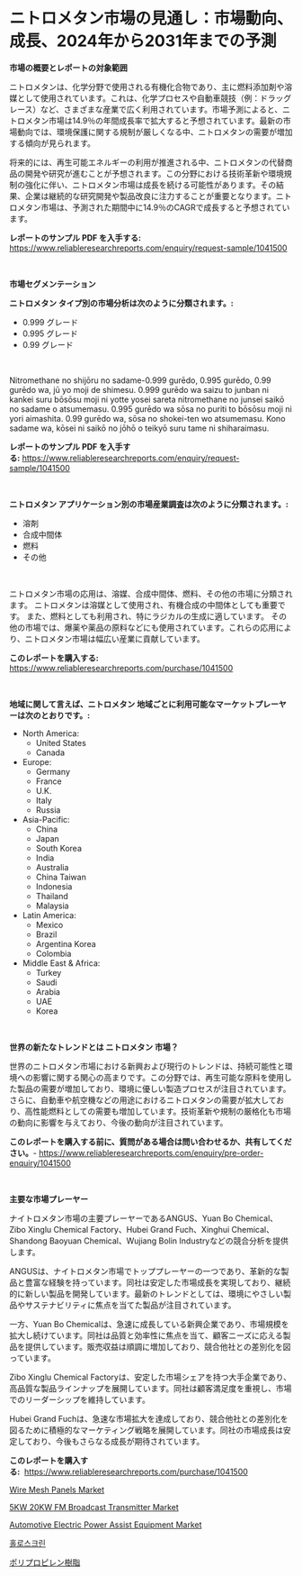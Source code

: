 <p><h1>ニトロメタン市場の見通し：市場動向、成長、2024年から2031年までの予測</h1></p><p><strong>市場の概要とレポートの対象範囲</strong></p>
<p><p>ニトロメタンは、化学分野で使用される有機化合物であり、主に燃料添加剤や溶媒として使用されています。これは、化学プロセスや自動車競技（例：ドラッグレース）など、さまざまな産業で広く利用されています。市場予測によると、ニトロメタン市場は14.9％の年間成長率で拡大すると予想されています。最新の市場動向では、環境保護に関する規制が厳しくなる中、ニトロメタンの需要が増加する傾向が見られます。</p><p>将来的には、再生可能エネルギーの利用が推進される中、ニトロメタンの代替商品の開発や研究が進むことが予想されます。この分野における技術革新や環境規制の強化に伴い、ニトロメタン市場は成長を続ける可能性があります。その結果、企業は継続的な研究開発や製品改良に注力することが重要となります。ニトロメタン市場は、予測された期間中に14.9％のCAGRで成長すると予想されています。</p></p>
<p><strong>レポートのサンプル PDF を入手する:</strong> <a href="https://www.reliableresearchreports.com/enquiry/request-sample/1041500">https://www.reliableresearchreports.com/enquiry/request-sample/1041500</a></p>
<p>&nbsp;</p>
<p><strong>市場セグメンテーション</strong></p>
<p><strong>ニトロメタン タイプ別の市場分析は次のように分類されます。:</strong></p>
<p><ul><li>0.999 グレード</li><li>0.995 グレード</li><li>0.99 グレード</li></ul></p>
<p>&nbsp;</p>
<p><p>Nitromethane no shijōru no sadame-0.999 gurēdo, 0.995 gurēdo, 0.99 gurēdo wa, jū yo moji de shimesu. 0.999 gurēdo wa saizu to junban ni kankei suru bōsōsu moji ni yotte yosei sareta nitromethane no junsei saikō no sadame o atsumemasu. 0.995 gurēdo wa sōsa no puriti to bōsōsu moji ni yori aimashita. 0.99 gurēdo wa, sōsa no shokei-ten wo atsumemasu. Kono sadame wa, kōsei ni saikō no jōhō o teikyō suru tame ni shiharaimasu.</p></p>
<p><strong>レポートのサンプル PDF を入手する:</strong>&nbsp;<a href="https://www.reliableresearchreports.com/enquiry/request-sample/1041500">https://www.reliableresearchreports.com/enquiry/request-sample/1041500</a></p>
<p>&nbsp;</p>
<p><strong> ニトロメタン アプリケーション別の市場産業調査は次のように分類されます。:</strong></p>
<p><ul><li>溶剤</li><li>合成中間体</li><li>燃料</li><li>その他</li></ul></p>
<p>&nbsp;</p>
<p><p>ニトロメタン市場の応用は、溶媒、合成中間体、燃料、その他の市場に分類されます。 ニトロメタンは溶媒として使用され、有機合成の中間体としても重要です。 また、燃料としても利用され、特にラジカルの生成に適しています。 その他の市場では、爆薬や薬品の原料などにも使用されています。これらの応用により、ニトロメタン市場は幅広い産業に貢献しています。</p></p>
<p><strong>このレポートを購入する:</strong>&nbsp; <a href="https://www.reliableresearchreports.com/purchase/1041500">https://www.reliableresearchreports.com/purchase/1041500</a></p>
<p>&nbsp;</p>
<p><strong>地域に関して言えば、ニトロメタン 地域ごとに利用可能なマーケットプレーヤーは次のとおりです。:</strong></p>
<p><ul>
    <li>
        North America:
        <ul>
            <li>United States</li>
            <li>Canada</li>
        </ul>
    </li>
    <li>
        Europe:
        <ul>
            <li>Germany</li>
            <li>France</li>
            <li>U.K.</li>
            <li>Italy</li>
            <li>Russia</li>
        </ul>
    </li>
    <li>
        Asia-Pacific:
        <ul>
            <li>China</li>
            <li>Japan</li>
            <li>South Korea</li>
            <li>India</li>
            <li>Australia</li>
            <li>China Taiwan</li>
            <li>Indonesia</li>
            <li>Thailand</li>
            <li>Malaysia</li>
        </ul>
    </li>
    <li>
        Latin America:
        <ul>
            <li>Mexico</li>
            <li>Brazil</li>
            <li>Argentina Korea</li>
            <li>Colombia</li>
        </ul>
    </li>
    <li>
        Middle East & Africa:
        <ul>
            <li>Turkey</li>
            <li>Saudi</li>
            <li>Arabia</li>
            <li>UAE</li>
            <li>Korea</li>
        </ul>
    </li>
    </ul></p>
<p>&nbsp;</p>
<p><strong>世界の新たなトレンドとは ニトロメタン 市場？</strong></p>
<p><p>世界のニトロメタン市場における新興および現行のトレンドは、持続可能性と環境への影響に関する関心の高まりです。この分野では、再生可能な原料を使用した製品の需要が増加しており、環境に優しい製造プロセスが注目されています。さらに、自動車や航空機などの用途におけるニトロメタンの需要が拡大しており、高性能燃料としての需要も増加しています。技術革新や規制の厳格化も市場の動向に影響を与えており、今後の動向が注目されています。</p></p>
<p><strong>このレポートを購入する前に、質問がある場合は問い合わせるか、共有してください。</strong>- <a href="https://www.reliableresearchreports.com/enquiry/pre-order-enquiry/1041500">https://www.reliableresearchreports.com/enquiry/pre-order-enquiry/1041500</a></p>
<p>&nbsp;</p>
<p><strong>主要な市場プレーヤー</strong></p>
<p><p>ナイトロメタン市場の主要プレーヤーであるANGUS、Yuan Bo Chemical、Zibo Xinglu Chemical Factory、Hubei Grand Fuch、Xinghui Chemical、Shandong Baoyuan Chemical、Wujiang Bolin Industryなどの競合分析を提供します。</p><p>ANGUSは、ナイトロメタン市場でトッププレーヤーの一つであり、革新的な製品と豊富な経験を持っています。同社は安定した市場成長を実現しており、継続的に新しい製品を開発しています。最新のトレンドとしては、環境にやさしい製品やサステナビリティに焦点を当てた製品が注目されています。</p><p>一方、Yuan Bo Chemicalは、急速に成長している新興企業であり、市場規模を拡大し続けています。同社は品質と効率性に焦点を当て、顧客ニーズに応える製品を提供しています。販売収益は順調に増加しており、競合他社との差別化を図っています。</p><p>Zibo Xinglu Chemical Factoryは、安定した市場シェアを持つ大手企業であり、高品質な製品ラインナップを展開しています。同社は顧客満足度を重視し、市場でのリーダーシップを維持しています。</p><p>Hubei Grand Fuchは、急速な市場拡大を達成しており、競合他社との差別化を図るために積極的なマーケティング戦略を展開しています。同社の市場成長は安定しており、今後もさらなる成長が期待されています。</p></p>
<p><strong>このレポートを購入する:</strong>&nbsp;&nbsp;<a href="https://www.reliableresearchreports.com/purchase/1041500">https://www.reliableresearchreports.com/purchase/1041500</a></p>
<p><p><a href="https://view.publitas.com/reportprime-1/wire-mesh-panels-market-size-global-industry-overview-market-segmentation-and-forecast-2024-to-2031/">Wire Mesh Panels Market</a></p><p><a href="https://github.com/mauripalmi/Market-Research-Report-List-2/blob/main/5kw-20kw-fm-broadcast-transmitter-market.md">5KW 20KW FM Broadcast Transmitter Market</a></p><p><a href="https://issuu.com/reportprime-2/docs/automotive-electric-power-assist-equipment-market-">Automotive Electric Power Assist Equipment Market</a></p><p><a href="https://github.com/Madalyell456456/Market-Research-Report-List-1/blob/main/798788714539.md">홀로스크린</a></p><p><a href="https://github.com/DonaldShaw1965/Market-Research-Report-List-1/blob/main/613610415837.md">ポリプロピレン樹脂</a></p></p>